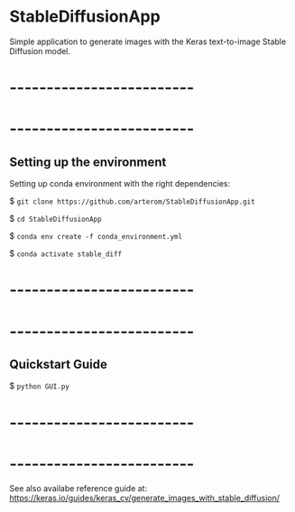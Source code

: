 # StableDiffusionApp
Simple application to generate images with the Keras text-to-image Stable Diffusion model.
# -------------------------
# -------------------------
## Setting up the environment
Setting up conda environment with the right dependencies:

$ `git clone https://github.com/arterom/StableDiffusionApp.git`

$ `cd StableDiffusionApp`

$ `conda env create -f conda_environment.yml`

$ `conda activate stable_diff`

# -------------------------
# -------------------------

## Quickstart Guide

$ `python GUI.py`

# -------------------------
# -------------------------
See also availabe reference guide at: 
https://keras.io/guides/keras_cv/generate_images_with_stable_diffusion/